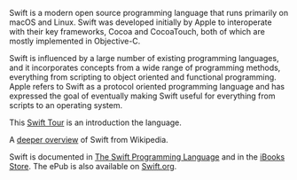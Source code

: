 Swift is a modern open source programming language that runs primarily on macOS and Linux. Swift was developed initially by Apple to interoperate with their key frameworks, Cocoa and CocoaTouch, both of which are mostly implemented in Objective-C.

Swift is influenced by a large number of existing programming languages, and it incorporates concepts from a wide range of programming methods, everything from scripting to object oriented and functional programming. Apple refers to Swift as a protocol oriented programming language and has expressed the goal of eventually making Swift useful for everything from scripts to an operating system.

This [Swift Tour](https://developer.apple.com/library/content/documentation/Swift/Conceptual/Swift_Programming_Language/GuidedTour.html) is an introduction the language.

A [deeper overview](https://en.wikipedia.org/wiki/Swift_(programming_language)) of Swift from Wikipedia.

Swift is documented in [The Swift Programming Language](https://developer.apple.com/library/content/documentation/Swift/Conceptual/Swift_Programming_Language/index.html) and in the [iBooks Store](https://itunes.apple.com/us/book/swift-programming-language/id881256329?mt=11). The ePub is also available on  [Swift.org](https://swift.org/documentation/#the-swift-programming-language).
